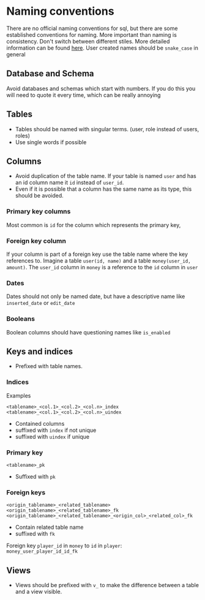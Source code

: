 # Naming conventions

There are no official naming conventions for sql, but there are some established conventions for naming.
More important than naming is consistency.
Don't switch between different stiles.
More detailed information can be found [here](https://www.sqlshack.com/learn-sql-naming-conventions/).
User created names should be `snake_case` in general

## Database and Schema

Avoid databases and schemas which start with numbers. If you do this you will need to quote it every time, which can 
be really annoying

## Tables

- Tables should be named with singular terms. (user, role instead of users, roles)
- Use single words if possible

## Columns

- Avoid duplication of the table name. If your table is named `user` and has an id column name it `id` instead of `user_id`.
- Even if it is possible that a column has the same name as its type, this should be avoided.
### Primary key columns

Most common is `id` for the column which represents the primary key,

### Foreign key column

If your column is part of a foreign key use the table name where the key references to.
Imagine a table `user(id, name)` and a table `money(user_id, amount)`.
The `user_id` column in `money` is a reference to the `id` column in `user`

### Dates

Dates should not only be named date, but have a descriptive name like `inserted_date` or `edit_date`

### Booleans

Boolean columns should have questioning names like `is_enabled`

## Keys and indices

- Prefixed with table names.

### Indices

Examples

```
<tablename>_<col.1>_<col.2>_<col.n>_index
<tablename>_<col.1>_<col.2>_<col.n>_uindex
```

- Contained columns
- suffixed with `index` if not unique
- suffixed with `uindex` if unique

### Primary key

```
<tablename>_pk
```

- Suffixed with `pk`

### Foreign keys

```
<origin_tablename>_<related_tablename>
<origin_tablename>_<related_tablename>_fk
<origin_tablename>_<related_tablename>_<origin_col>_<related_col>_fk
```

- Contain related table name
- suffixed with `fk`

Foreign key `player_id` in `money` to `id` in `player`:\
`money_user_player_id_id_fk`

## Views
- Views should be prefixed with `v_` to make the difference between a table and a view visible.
